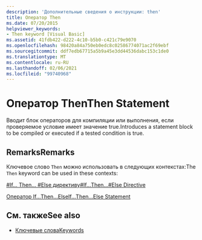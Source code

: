 ```yaml
---
description: 'Дополнительные сведения о инструкции: then'
title: Оператор Then
ms.date: 07/20/2015
helpviewer_keywords:
- Then keyword [Visual Basic]
ms.assetid: 41fdb422-d222-4c10-b5b0-c421c79e9070
ms.openlocfilehash: 98420a84a750eb0edc8c02586774071ac2f69ebf
ms.sourcegitcommit: ddf7edb67715a5b9a45e3dd44536dabc153c1de0
ms.translationtype: MT
ms.contentlocale: ru-RU
ms.lasthandoff: 02/06/2021
ms.locfileid: "99740968"
---
```

# <a name="then-statement"></a><span data-ttu-id="7f1f6-103">Оператор Then</span><span class="sxs-lookup"><span data-stu-id="7f1f6-103">Then Statement</span></span>

<span data-ttu-id="7f1f6-104">Вводит блок операторов для компиляции или выполнения, если проверяемое условие имеет значение true.</span><span class="sxs-lookup"><span data-stu-id="7f1f6-104">Introduces a statement block to be compiled or executed if a tested condition is true.</span></span>  
  
## <a name="remarks"></a><span data-ttu-id="7f1f6-105">Remarks</span><span class="sxs-lookup"><span data-stu-id="7f1f6-105">Remarks</span></span>  

 <span data-ttu-id="7f1f6-106">Ключевое слово `Then` можно использовать в следующих контекстах:</span><span class="sxs-lookup"><span data-stu-id="7f1f6-106">The `Then` keyword can be used in these contexts:</span></span>  
  
 [<span data-ttu-id="7f1f6-107">#If... Then... #Else директиву</span><span class="sxs-lookup"><span data-stu-id="7f1f6-107">#If...Then...#Else Directive</span></span>](../directives/if-then-else-directives.md)  
  
 [<span data-ttu-id="7f1f6-108">Оператор If…Then…Else</span><span class="sxs-lookup"><span data-stu-id="7f1f6-108">If...Then...Else Statement</span></span>](if-then-else-statement.md)  
  
## <a name="see-also"></a><span data-ttu-id="7f1f6-109">См. также</span><span class="sxs-lookup"><span data-stu-id="7f1f6-109">See also</span></span>

- [<span data-ttu-id="7f1f6-110">Ключевые слова</span><span class="sxs-lookup"><span data-stu-id="7f1f6-110">Keywords</span></span>](../keywords/index.md)
